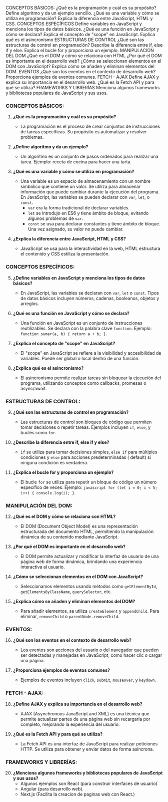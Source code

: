 CONCEPTOS BÁSICOS:
¿Qué es la programación y cuál es su propósito?
Define algoritmo y da un ejemplo sencillo.
¿Qué es una variable y cómo se utiliza en programación?
Explica la diferencia entre JavaScript, HTML y CSS.
CONCEPTOS ESPECÍFICOS
Define variables en JavaScript y menciona los tipos de datos básicos.
¿Qué es una función en JavaScript y cómo se declara?
Explica el concepto de "scope" en JavaScript.
Explica qué es el asincronismo
ESTRUCTURAS DE CONTROL
¿Qué son las estructuras de control en programación?
Describe la diferencia entre if, else if y else.
Explica el bucle for y proporciona un ejemplo.
MANIPULACIÓN DEL DOM
¿Qué es el DOM y cómo se relaciona con HTML
¿Por qué el DOM es importante en el desarrollo web?
¿Cómo se seleccionan elementos en el DOM con JavaScript?
Explica cómo se añaden y eliminan elementos del DOM.
EVENTOS
¿Qué son los eventos en el contexto de desarrollo web?
Proporciona ejemplos de eventos comunes.
FETCH - AJAX
Define AJAX y explica su importancia en el desarrollo web.
¿Qué es la Fetch API y para qué se utiliza?
FRAMEWORKS Y LIBRERÍAS
Menciona algunos frameworks y bibliotecas populares de JavaScript y sus usos.

### CONCEPTOS BÁSICOS:

1. **¿Qué es la programación y cuál es su propósito?**
   - La programación es el proceso de crear conjuntos de instrucciones de tareas específicas. Su propósito es automatizar y resolver problemas.

2. **¿Define algoritmo y da un ejemplo?**
   - Un algoritmo es un conjunto de pasos ordenados para realizar una tarea. Ejemplo: receta de cocina para hacer una tarta.

3. **¿Qué es una variable y cómo se utiliza en programación?**
   - Una variable es un espacio de almacenamiento con un nombre simbólico que contiene un valor. Se utiliza para almacenar información que puede cambiar durante la ejecución del programa. En JavaScript, las variables se pueden declarar con `var`, `let`, o `const`. 
      - `var` era la forma tradicional de declarar variables.
      - `let` se introdujo en ES6 y tiene ámbito de bloque, evitando algunos problemas de `var`.
      - `const` se usa para declarar constantes y tiene ámbito de bloque. Una vez asignado, su valor no puede cambiar.

4. **¿Explica la diferencia entre JavaScript, HTML y CSS?**
   - JavaScript se usa para la interactividad en la web, HTML estructura el contenido y CSS estiliza la presentación.

### CONCEPTOS ESPECÍFICOS:

5. **¿Define variables en JavaScript y menciona los tipos de datos básicos?**
   - En JavaScript, las variables se declaran con `var`, `let` o `const`. Tipos de datos básicos incluyen números, cadenas, booleanos, objetos y arreglos.

6. **¿Qué es una función en JavaScript y cómo se declara?**
   - Una función en JavaScript es un conjunto de instrucciones reutilizables. Se declara con la palabra clave `function`. Ejemplo: `function sumar(a, b) { return a + b; }`.

7. **¿Explica el concepto de "scope" en JavaScript?**
   - El "scope" en JavaScript se refiere a la visibilidad y accesibilidad de variables. Puede ser global o local dentro de una función.

8. **¿Explica qué es el asincronismo?**
   - El asincronismo permite realizar tareas sin bloquear la ejecución del programa, utilizando conceptos como callbacks, promesas o async/await.

### ESTRUCTURAS DE CONTROL:

9. **¿Qué son las estructuras de control en programación?**
   - Las estructuras de control son bloques de código que permiten tomar decisiones o repetir tareas. Ejemplos incluyen `if`, `else`, y bucles como `for`.

10. **¿Describe la diferencia entre if, else if y else?**
    - `if` se utiliza para tomar decisiones simples, `else if` para múltiples condiciones y `else` para acciones predeterminadas ( default) si ninguna condición es verdadera.

11. **¿Explica el bucle for y proporciona un ejemplo?**
    - El bucle `for` se utiliza para repetir un bloque de código un número específico de veces. Ejemplo: ```javascript for (let i = 0; i < 5; i++) { console.log(i); }```.

### MANIPULACIÓN DEL DOM:

12. **¿Qué es el DOM y cómo se relaciona con HTML?**
    - El DOM (Document Object Model) es una representación estructurada del documento HTML, permitiendo la manipulación dinámica de su contenido mediante JavaScript.

13. **¿Por qué el DOM es importante en el desarrollo web?**
    - El DOM permite actualizar y modificar la interfaz de usuario de una página web de forma dinámica, brindando una experiencia interactiva al usuario.

14. **¿Cómo se seleccionan elementos en el DOM con JavaScript?**
    - Seleccionamos elementos usando métodos como `getElementById`, `getElementsByClassName`, `querySelector`, etc.

15. **¿Explica cómo se añaden y eliminan elementos del DOM?**
    - Para añadir elementos, se utiliza `createElement` y `appendChild`. Para eliminar, `removeChild` o `parentNode.removeChild`.

### EVENTOS:

16. **¿Qué son los eventos en el contexto de desarrollo web?**
    - Los eventos son acciones del usuario o del navegador que pueden ser detectadas y manejadas en JavaScript, como hacer clic o cargar una página.

17. **¿Proporciona ejemplos de eventos comunes?**
    - Ejemplos de eventos incluyen `click`, `submit`, `mouseover`, y `keydown`.

### FETCH - AJAX:

18. **¿Define AJAX y explica su importancia en el desarrollo web?**
    - AJAX (Asynchronous JavaScript and XML) es una técnica que permite actualizar partes de una página web sin recargarla por completo, mejorando la experiencia del usuario.

19. **¿Qué es la Fetch API y para qué se utiliza?**
    - La Fetch API es una interfaz de JavaScript para realizar peticiones HTTP. Se utiliza para obtener y enviar datos de forma asíncrona.

### FRAMEWORKS Y LIBRERÍAS:

20. **¿Menciona algunos frameworks y bibliotecas populares de JavaScript y sus usos?**
    - Algunos ejemplos son React (para construir interfaces de usuario)
    - Angular (para desarrollo web).
    - Next.js (Facilita la creacion de paginas web con React.)